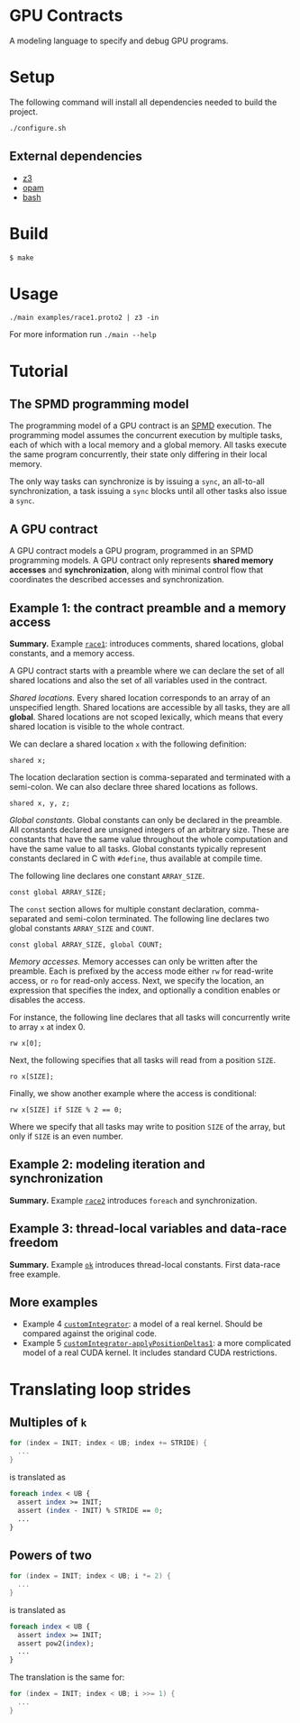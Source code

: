 # GPU Contracts

A modeling language to specify and debug GPU programs.

# Setup

The following command will install all dependencies needed to build the project.

```bash
./configure.sh
```

## External dependencies

* [z3](https://github.com/Z3Prover/z3)
* [opam](https://opam.ocaml.org/)
* [bash](https://www.gnu.org/software/bash/)

# Build

```bash
$ make
```

# Usage

```
./main examples/race1.proto2 | z3 -in
```

For more information run `./main --help`

# Tutorial

## The SPMD programming model

The programming model of a GPU contract is an
[SPMD](https://en.wikipedia.org/wiki/SPMD) execution. The programming model
assumes the concurrent execution by multiple tasks, each of which with a local
memory and a global memory. All tasks execute the same program concurrently,
their state only differing in their local memory.

The only way tasks can synchronize is by issuing a `sync`, an all-to-all
synchronization, a task issuing a `sync` blocks until all other tasks also issue
a `sync`.


## A GPU contract

A GPU contract models a GPU program, programmed in an SPMD programming models. A
GPU contract only represents **shared memory accesses** and **synchronization**,
along with minimal control flow that coordinates the described accesses and
synchronization.

## Example 1: the contract preamble and a memory access

**Summary.** Example [`race1`](examples/race1.proto2): introduces comments, shared locations, global constants, and a memory access.

A GPU contract starts with a preamble where we can declare the set of all
shared locations and also the set of all variables used in the contract.

*Shared locations.* Every shared location corresponds to an array of an
unspecified length. Shared locations are accessible by all tasks, they are all **global**. Shared locations are not scoped lexically, which means that every shared location
is visible to the whole contract.

We can declare a shared location `x` with the following definition:
```
shared x;
```

The location declaration section is comma-separated and terminated with a semi-colon. We can also declare three shared locations as follows.
```
shared x, y, z;
```

*Global constants.* Global constants can only be declared in the preamble.
All constants declared are unsigned integers of an arbitrary size.
These are constants that have the same value throughout the whole computation and have the same value to all tasks. Global constants typically
represent constants declared in C with `#define`, thus available at compile time.

The following line declares one constant `ARRAY_SIZE`.

```
const global ARRAY_SIZE;
```

The `const` section allows for multiple constant declaration, comma-separated and semi-colon terminated. The following line declares two global constants `ARRAY_SIZE` and `COUNT`.

```
const global ARRAY_SIZE, global COUNT;
```

*Memory accesses.* Memory accesses can only be written after the preamble. Each is prefixed by the access mode either `rw` for read-write access, or `ro` for read-only access. Next, we specify the location, an expression that specifies the index, and optionally a condition enables or disables the access.

For instance, the following line declares that all tasks will concurrently
write to array `x` at index 0.
```
rw x[0];
```

Next, the following specifies that all tasks will read from a position
`SIZE`.
```
ro x[SIZE];
```

Finally, we show another example where the access is conditional:

```
rw x[SIZE] if SIZE % 2 == 0;
```
Where we specify that all tasks may write to position `SIZE` of the array,
but only if `SIZE` is an even number.

## Example 2: modeling iteration and synchronization

**Summary.** Example [`race2`](examples/race2.proto2) introduces `foreach` and
synchronization.


## Example 3: thread-local variables and data-race freedom

**Summary.** Example [`ok`](examples/ok.proto2) introduces thread-local constants. First data-race free example.

## More examples

* Example 4 [`customIntegrator`](examples/customIntegrator.proto2): a model of a real kernel. Should be compared against the original code.
* Example 5 [`customIntegrator-applyPositionDeltas1`](examples/customIntegrator-applyPositionDeltas1.proto2): a more complicated model of a real CUDA kernel. It includes standard CUDA restrictions.



# Translating loop strides

## Multiples of `k`

```C
for (index = INIT; index < UB; index += STRIDE) {
  ...
}
```

is translated as

```perl
foreach index < UB {
  assert index >= INIT;
  assert (index - INIT) % STRIDE == 0;
  ...
}
```

## Powers of two

```C
for (index = INIT; index < UB; i *= 2) {
  ...
}
```
is translated as
```perl
foreach index < UB {
  assert index >= INIT;
  assert pow2(index);
  ...
}
```

The translation is the same for:

```C
for (index = INIT; index < UB; i >>= 1) {
  ...
}
```
